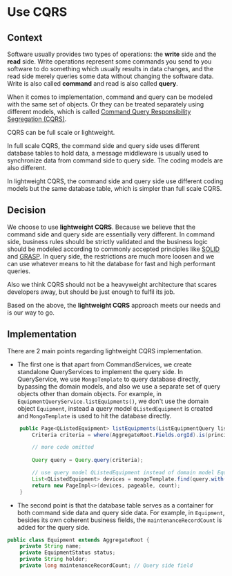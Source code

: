 # Use CQRS

## Context

Software usually provides two types of operations: the **write** side and the **read** side. Write operations represent
some
commands you send to you software to do something which usually results in data changes, and the read side merely
queries some data without changing the
software data. Write is also called **command** and read is also called **query**.

When it comes to implementation, command and query can be modeled with the same set of objects. Or they can be treated
separately using different models, which is
called [Command Query Responsibility Segregation (CQRS)](https://learn.microsoft.com/en-us/dotnet/architecture/microservices/microservice-ddd-cqrs-patterns/apply-simplified-microservice-cqrs-ddd-patterns).

CQRS can be full scale or lightweight.

In full scale CQRS, the command side and query side uses different database
tables to hold data, a message middleware is usually used to synchronize data from command side to query side. The
coding models are also different.

In lightweight CQRS, the command side and query side use different coding models but the same database table, which is
simpler than full scale CQRS.

## Decision

We choose to use **lightweight CQRS**. Because we believe that the command side and query side are essentially very
different. In command side, business rules should be strictly validated and the
business logic should be modeled
according to commonly accepted principles like [SOLID](https://en.wikipedia.org/wiki/SOLID)
and [GRASP](https://en.wikipedia.org/wiki/GRASP_(object-oriented_design)). In query side, the restrictions are much more
loosen and we can use whatever means to hit the database for fast and high performant queries.

Also we think CQRS should not be a heavyweight architecture that scares developers away, but should be just enough to
fulfil its job.

Based on the above, the **lightweight CQRS** approach meets our needs and is our way to go.

## Implementation

There are 2 main points regarding lightweight CQRS implementation.

- The first one is that apart from CommandServices, we create standalone QueryServices to implement the query side. In
  QueryService, we use `MongoTemplate` to query database directly, bypassing the domain models, and also we use a
  separate
  set of query objects other than domain objects. For example, in `EquipmentQueryService.listEquipments()`, we don't use
  the domain object `Equipment`, instead a query model `QListedEquipment` is created and `MongoTemplate` is used to
  hit the database directly.

```java
    public Page<QListedEquipment> listEquipments(ListEquipmentQuery listEquipmentQuery, Pageable pageable, Principal principal) {
        Criteria criteria = where(AggregateRoot.Fields.orgId).is(principal.getOrgId());

        // more code omitted
        
        Query query = Query.query(criteria);

        // use query model QListedEquipment instead of domain model Equipment
        List<QListedEquipment> devices = mongoTemplate.find(query.with(pageable), QListedEquipment.class, EQUIPMENT_COLLECTION);
        return new PageImpl<>(devices, pageable, count);
    }
```

- The second point is that the database table serves as a container for both command side data and query side data. For
  example, in `Equipment`, besides its own coherent business fields, the `maintenanceRecordCount` is added for the query
  side.

```java
public class Equipment extends AggregateRoot {
    private String name; 
    private EquipmentStatus status;
    private String holder;
    private long maintenanceRecordCount; // Query side field
```

